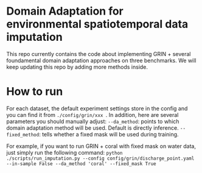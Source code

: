 # Domain Adaptation for environmental spatiotemporal data imputation 

This repo currently contains the code about implementing GRIN + several foundamental domain adaptation approaches on three benchmarks. We will keep updating this repo by adding more methods inside.

# How to run
For each dataset, the default experiment settings store in the config and you can find it from ```./config/grin/xxx ```. In addition, here are several parameters you should manually adjust: 
```--da_method```: points to which domain adaptation method will be used. Default is directly inference.
```--fixed_method```: tells whether a fixed mask will be used during training.

For example, if you want to run GRIN + coral with fixed mask on water data, just simply run the following command:
```python ./scripts/run_imputation.py --config config/grin/discharge_point.yaml --in-sample False --da_method 'coral' --fixed_mask True```
